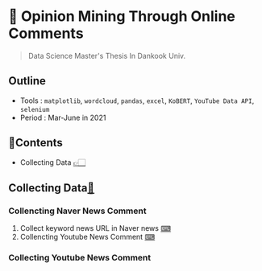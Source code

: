 # 💬 Opinion Mining Through Online Comments
> Data Science Master's Thesis In Dankook Univ.
## Outline
* Tools : `matplotlib`, `wordcloud`, `pandas`, `excel`, `KoBERT`, `YouTube Data API`, `selenium`
* Period : Mar-June in 2021

## 📝Contents<a id = 'contents'></a>
* Collecting Data [👉🏻](#1)

## Collecting Data[📝](#contents)<a id = '1'></a>
### Collencting Naver News Comment
1. Collect keyword news URL in Naver news [⌨](./1_collecting_data/navernews_comment_URL.py)
2. Collencting Youtube News Comment [⌨](./1_collecting_data/navernews_comment_scrap.py)
### Collecting Youtube News Comment
